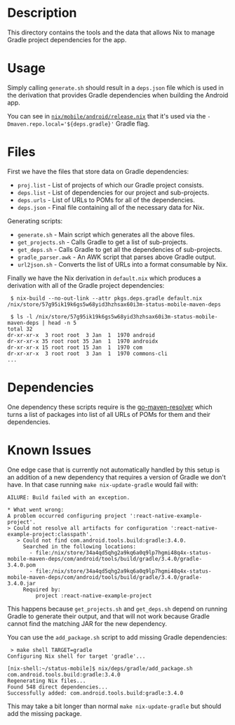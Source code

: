 # Description

This directory contains the tools and the data that allows Nix to manage Gradle project dependencies for the app.

# Usage

Simply calling `generate.sh` should result in a `deps.json` file which is used in the derivation that provides Gradle dependencies when building the Android app.

You can see in [`nix/mobile/android/release.nix`](../../mobile/android/build.nix) that it's used via the `-Dmaven.repo.local='${deps.gradle}'` Gradle flag.

# Files

First we have the files that store data on Gradle dependencies:

* `proj.list` - List of projects of which our Gradle project consists.
* `deps.list` - List of dependencies for our project and sub-projects.
* `deps.urls` - List of URLs to POMs for all of the dependencies.
* `deps.json` - Final file containing all of the necessary data for Nix.

Generating scripts:

- `generate.sh` - Main script which generates all the above files.
- `get_projects.sh` - Calls Gradle to get a list of sub-projects.
- `get_deps.sh` - Calls Gradle to get all the dependencies of sub-projects.
- `gradle_parser.awk` - An AWK script that parses above Gradle output.
- `url2json.sh` - Converts the list of URLs into a format consumable by Nix.

Finally we have the Nix derivation in `default.nix` which produces a derivation with all of the Gradle project dependencies:
```
 $ nix-build --no-out-link --attr pkgs.deps.gradle default.nix       
/nix/store/57g95ik19k6gs5w68yid3hzhsax60i3m-status-mobile-maven-deps

 $ ls -l /nix/store/57g95ik19k6gs5w68yid3hzhsax60i3m-status-mobile-maven-deps | head -n 5 
total 32
dr-xr-xr-x  3 root root  3 Jan  1  1970 android
dr-xr-xr-x 35 root root 35 Jan  1  1970 androidx
dr-xr-xr-x 15 root root 15 Jan  1  1970 com
dr-xr-xr-x  3 root root  3 Jan  1  1970 commons-cli
...
```

# Dependencies

One dependency these scripts require is the [go-maven-resolver](https://github.com/status-im/go-maven-resolver) which turns a list of packages into list of all URLs of POMs for them and their dependencies.

# Known Issues

One edge case that is currently not automatically handled by this setup is an addition of a new dependency that requires a version of Gradle we don't have. In that case running `make nix-update-gradle` would fail with:
```
AILURE: Build failed with an exception.

* What went wrong:
A problem occurred configuring project ':react-native-example-project'.
> Could not resolve all artifacts for configuration ':react-native-example-project:classpath'.
   > Could not find com.android.tools.build:gradle:3.4.0.
     Searched in the following locations:
       - file:/nix/store/34a4qd5qhg2a9kq6a0q9lp7hgmi48q4x-status-mobile-maven-deps/com/android/tools/build/gradle/3.4.0/gradle-3.4.0.pom
       - file:/nix/store/34a4qd5qhg2a9kq6a0q9lp7hgmi48q4x-status-mobile-maven-deps/com/android/tools/build/gradle/3.4.0/gradle-3.4.0.jar
     Required by:
         project :react-native-example-project
```
This happens because `get_projects.sh` and `get_deps.sh` depend on running Gradle to generate their output, and that will not work because Gradle cannot find the matching JAR for the new dependency.

You can use the `add_package.sh` script to add missing Gradle dependencies:
```
 > make shell TARGET=gradle
Configuring Nix shell for target 'gradle'...

[nix-shell:~/status-mobile]$ nix/deps/gradle/add_package.sh com.android.tools.build:gradle:3.4.0
Regenerating Nix files...
Found 548 direct dependencies...
Successfully added: com.android.tools.build:gradle:3.4.0
```
This may take a bit longer than normal `make nix-update-gradle` but should add the missing package.
